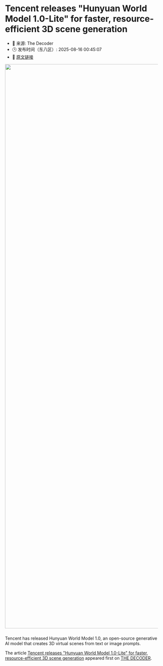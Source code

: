 # Tencent releases "Hunyuan World Model 1.0-Lite" for faster, resource-efficient 3D scene generation
- 📅 来源: The Decoder
- 🕒 发布时间（东八区）: 2025-08-16 00:45:07
- 🔗 [原文链接](https://the-decoder.com/tencent-releases-hunyuan-world-model-1-0-lite-for-faster-resource-efficient-3d-scene-generation/)

<p><img alt="" class="attachment-full size-full wp-post-image" height="1097" src="https://the-decoder.com/wp-content/uploads/2025/07/hunyuan_world.png" style="height: auto; margin-bottom: 10px;" width="1853" /></p>
<p>        Tencent has released Hunyuan World Model 1.0, an open-source generative AI model that creates 3D virtual scenes from text or image prompts.</p>
<p>The article <a href="https://the-decoder.com/tencent-releases-hunyuan-world-model-1-0-lite-for-faster-resource-efficient-3d-scene-generation/">Tencent releases &quot;Hunyuan World Model 1.0-Lite&quot; for faster, resource-efficient 3D scene generation</a> appeared first on <a href="https://the-decoder.com">THE DECODER</a>.</p>
